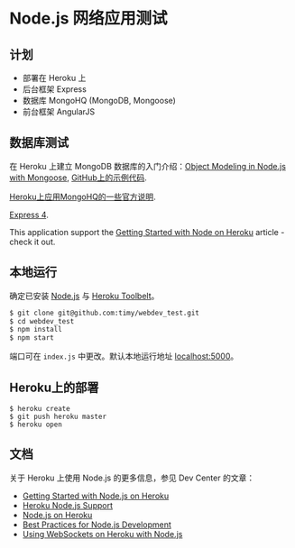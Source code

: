 # Node.js 网络应用测试

## 计划
* 部署在 Heroku 上
* 后台框架 Express
* 数据库 MongoHQ (MongoDB, Mongoose)
* 前台框架 AngularJS

## 数据库测试
在 Heroku 上建立 MongoDB 数据库的入门介绍：[Object Modeling in Node.js with Mongoose](https://devcenter.heroku.com/articles/nodejs-mongoose), [GitHub上的示例代码](https://github.com/mongolab/hello-mongoose/blob/master/app.js).

[Heroku上应用MongoHQ的一些官方说明](https://devcenter.heroku.com/articles/mongohq#additional-documentation).

[Express 4](http://expressjs.com/).

This application support the [Getting Started with Node on Heroku](https://devcenter.heroku.com/articles/getting-started-with-nodejs) article - check it out.

## 本地运行

确定已安装 [Node.js](http://nodejs.org/) 与 [Heroku Toolbelt](https://toolbelt.heroku.com/)。

```sh
$ git clone git@github.com:timy/webdev_test.git
$ cd webdev_test
$ npm install
$ npm start
```

端口可在 `index.js` 中更改。默认本地运行地址 [localhost:5000](http://localhost:5000/)。

## Heroku上的部署

```
$ heroku create
$ git push heroku master
$ heroku open
```

## 文档

关于 Heroku 上使用 Node.js 的更多信息，参见 Dev Center 的文章：

- [Getting Started with Node.js on Heroku](https://devcenter.heroku.com/articles/getting-started-with-nodejs)
- [Heroku Node.js Support](https://devcenter.heroku.com/articles/nodejs-support)
- [Node.js on Heroku](https://devcenter.heroku.com/categories/nodejs)
- [Best Practices for Node.js Development](https://devcenter.heroku.com/articles/node-best-practices)
- [Using WebSockets on Heroku with Node.js](https://devcenter.heroku.com/articles/node-websockets)
